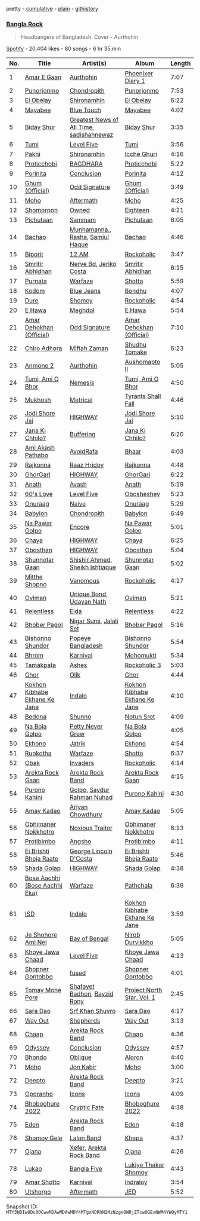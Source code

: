 pretty - [cumulative](/playlists/cumulative/37i9dQZF1DX3MUQrfTBXMY.md) - [plain](/playlists/plain/37i9dQZF1DX3MUQrfTBXMY) - [githistory](https://github.githistory.xyz/mackorone/spotify-playlist-archive/blob/main/playlists/plain/37i9dQZF1DX3MUQrfTBXMY)

### [Bangla Rock](https://open.spotify.com/playlist/37i9dQZF1DX3MUQrfTBXMY)

> Headbangers of Bangladesh\. Cover \- Aurthohin

[Spotify](https://open.spotify.com/user/spotify) - 20,404 likes - 80 songs - 6 hr 35 min

| No. | Title | Artist(s) | Album | Length |
|---|---|---|---|---|
| 1 | [Amar E Gaan](https://open.spotify.com/track/3CPzLWEbj3mGuQfcepl7Lo) | [Aurthohin](https://open.spotify.com/artist/2W4I7PFzMsSXVpNNhvGF3A) | [Phoenixer Diary 1](https://open.spotify.com/album/0mSwA0eQDpObzr1vmO81bM) | 7:07 |
| 2 | [Punorjonmo](https://open.spotify.com/track/25Hmu4UVzgiiv298sHjERP) | [Chondropith](https://open.spotify.com/artist/25E9e3odwVN7nGzUuMRKW9) | [Punorjonmo](https://open.spotify.com/album/0mIPFSHREKf2yXhgXPrImn) | 7:53 |
| 3 | [Ei Obelay](https://open.spotify.com/track/1CJH7mbPUufgbjvEL4LGhe) | [Shironamhin](https://open.spotify.com/artist/3zoceu8YD9dVjL4jaleJLg) | [Ei Obelay](https://open.spotify.com/album/4ggQNtNl4KC4UXzbHXJbWB) | 6:22 |
| 4 | [Mayabee](https://open.spotify.com/track/0sNM2ixLSvQyt1UvIyzej5) | [Blue Touch](https://open.spotify.com/artist/0aL6Av2TQ6oCEi6ctrectc) | [Mayabee](https://open.spotify.com/album/5jK5GGn8Z76n8PZRTclzoH) | 4:02 |
| 5 | [Biday Shur](https://open.spotify.com/track/23Mz2CJBQBqfeen2wtqQCm) | [Greatest News of All Time](https://open.spotify.com/artist/0WE323uSiupYVvsNjH2BTS), [sadishahnewaz](https://open.spotify.com/artist/3F6p3o5g8lVjxlyo6NKqus) | [Biday Shur](https://open.spotify.com/album/08dDfGxp6qZzyAMTnHA18I) | 3:35 |
| 6 | [Tumi](https://open.spotify.com/track/7iSWYBp3QGl3eQyv8l40hs) | [Level Five](https://open.spotify.com/artist/0wf0kncEWHLMGqYqXgZql8) | [Tumi](https://open.spotify.com/album/0KAkp5p9mfSCIqRfIduRcl) | 3:56 |
| 7 | [Pakhi](https://open.spotify.com/track/2iwhemWEp6YMN1BD84nUPl) | [Shironamhin](https://open.spotify.com/artist/3zoceu8YD9dVjL4jaleJLg) | [Icche Ghuri](https://open.spotify.com/album/6xsj12l9oKEbWsdgeqxjAD) | 4:16 |
| 8 | [Proticchobi](https://open.spotify.com/track/1cO5oG1LoTyimmlKT30pS2) | [BAGDHARA](https://open.spotify.com/artist/7uiRC0NlNdHQKVhjTztgrg) | [Proticchobi](https://open.spotify.com/album/7Bcv366EbFAYTOm3xky9rD) | 5:22 |
| 9 | [Porinita](https://open.spotify.com/track/5fQBQdZwNcW1FKTuCXQWjU) | [Conclusion](https://open.spotify.com/artist/5SVgbg1080uyYMNC7rBoIp) | [Porinita](https://open.spotify.com/album/27MXNp9QGpVfaH06YTM7mJ) | 4:12 |
| 10 | [Ghum \(Official\)](https://open.spotify.com/track/18xxOCfmxqBD5YgTFpzp5d) | [Odd Signature](https://open.spotify.com/artist/4j8byCgeZUKS1oeXdwD1GC) | [Ghum \(Official\)](https://open.spotify.com/album/5NXiZMrsbAyswRpt369KJm) | 3:49 |
| 11 | [Moho](https://open.spotify.com/track/6Y2lrjXwW8YcCU5H4xMFBs) | [Aftermath](https://open.spotify.com/artist/79iOqoOkavfzftyQjx21qp) | [Moho](https://open.spotify.com/album/39HxuHhewQJHpv2EOSYA8K) | 4:25 |
| 12 | [Shomorpon](https://open.spotify.com/track/3Rzqc31gdXt3CnlMSuDoXj) | [Owned](https://open.spotify.com/artist/2khsQvqlAuVDTR4f6vFVrU) | [Eighteen](https://open.spotify.com/album/0Dx2OWUZzYn8QXF1rCtjhT) | 4:21 |
| 13 | [Pichutaan](https://open.spotify.com/track/3kGrKLyNUdcVh27oqwEYdE) | [Sammam](https://open.spotify.com/artist/2lis2CHagnbMNlEUrhU0wu) | [Pichutaan](https://open.spotify.com/album/4LfHUgVOnuvznzkOGCTxwX) | 6:05 |
| 14 | [Bachao](https://open.spotify.com/track/0ma2ngaL9dwqlNUKEe84FN) | [Munhamanna.](https://open.spotify.com/artist/48vUe0vzNlHzJz6dfdqtqX), [Rasha](https://open.spotify.com/artist/6grYfB8l8WZo0NOtdcWWls), [Samiul Haque](https://open.spotify.com/artist/7tstbXKlLF8TKs23HYyAhL) | [Bachao](https://open.spotify.com/album/44HcKaBI2tWqsSEmIK9WLJ) | 4:46 |
| 15 | [Biporit](https://open.spotify.com/track/3PvHtgctQj93os8wwyt4ZE) | [12 AM](https://open.spotify.com/artist/0iSj43HCLPRUKnJjVIfgXT) | [Rockoholic](https://open.spotify.com/album/2DLL4wKniDTPu17TPVKvpA) | 3:47 |
| 16 | [Smritir Abhidhan](https://open.spotify.com/track/4ePw8mvGlWYzZdBxUdzVe6) | [Nerve Bd](https://open.spotify.com/artist/0NWAyPvcmuMuUEQsBUkQCd), [Jeriko Costa](https://open.spotify.com/artist/1K9AqGsFvlWsdaCqyk659B) | [Smritir Abhidhan](https://open.spotify.com/album/2erS31TFlQWBCNJls2vThu) | 6:15 |
| 17 | [Purnata](https://open.spotify.com/track/1Hu5kkx4WAnpsmYJClkjQX) | [Warfaze](https://open.spotify.com/artist/06eRdiCBgFUhiuFjei0eH2) | [Shotto](https://open.spotify.com/album/3OXzR6q3oubuiAm90kJAYI) | 5:59 |
| 18 | [Kodom](https://open.spotify.com/track/2Dsmn1xssJpbEM4LeRJbhI) | [Blue Jeans](https://open.spotify.com/artist/7LNEwdMBXgeD4BeyaPW7JA) | [Bondhu](https://open.spotify.com/album/0JM0r6T23O3dQOxxZsbhZh) | 4:07 |
| 19 | [Dure](https://open.spotify.com/track/0ro2uqekG3BWXDUpeBjJ5Q) | [Shomoy](https://open.spotify.com/artist/7IdZt8q8bmTYQOCYad1BYk) | [Rockoholic](https://open.spotify.com/album/2DLL4wKniDTPu17TPVKvpA) | 4:54 |
| 20 | [E Hawa](https://open.spotify.com/track/5VIyjOoXddMARgRTtKVqXc) | [Meghdol](https://open.spotify.com/artist/0WBg7b6KiPmfh7lI5vbFKC) | [E Hawa](https://open.spotify.com/album/1jqS7KAgEGIgcxViPCxnoM) | 5:54 |
| 21 | [Amar Dehokhan \(Official\)](https://open.spotify.com/track/78EbJAZcUdahv84ZF2FyS1) | [Odd Signature](https://open.spotify.com/artist/4j8byCgeZUKS1oeXdwD1GC) | [Amar Dehokhan \(Official\)](https://open.spotify.com/album/0hvuNELjDIOjZvzooplf4C) | 7:10 |
| 22 | [Chiro Adhora](https://open.spotify.com/track/2a7k7F8c4XJAHnZ03uBVrG) | [Miftah Zaman](https://open.spotify.com/artist/5BIcmVvd6sxhRT4p8FmvY3) | [Shudhu Tomake](https://open.spotify.com/album/0vbx7Q80v2k4FolIBVhghg) | 6:23 |
| 23 | [Anmone 2](https://open.spotify.com/track/4bDg8Sj2q5Y8R5uJEZGkXm) | [Aurthohin](https://open.spotify.com/artist/2W4I7PFzMsSXVpNNhvGF3A) | [Aushomapto II](https://open.spotify.com/album/2qL0SdDlqkQMyc8F2aP07w) | 5:05 |
| 24 | [Tumi, Ami O Bhor](https://open.spotify.com/track/12KuRGdlIUoPOYUmMqFiPa) | [Nemesis](https://open.spotify.com/artist/694bRUlAdfIh4BpiMWI3FF) | [Tumi, Ami O Bhor](https://open.spotify.com/album/0nGeQAJDGQnl3pYUUPEwCy) | 4:50 |
| 25 | [Mukhosh](https://open.spotify.com/track/6u8CfesPUWnqxjfc0esJD1) | [Metrical](https://open.spotify.com/artist/54lOFoInj94V3iGe7WUAPH) | [Tyrants Shall Fall](https://open.spotify.com/album/7hOKWShq8KfBKjmgIcOddo) | 4:46 |
| 26 | [Jodi Shore Jai](https://open.spotify.com/track/244345tnOzfb6ZpAKJGyhZ) | [HIGHWAY](https://open.spotify.com/artist/62mZpB59RHyxLGNesP78Vg) | [Jodi Shore Jai](https://open.spotify.com/album/43eAfyzOJOCbNGjQdw5OfC) | 5:10 |
| 27 | [Jana Ki Chhilo?](https://open.spotify.com/track/7BFOxqjMLxKGXOn8VB7VQG) | [Buffering](https://open.spotify.com/artist/1W4HbIZa9wnuJLYxVIrBnH) | [Jana Ki Chhilo?](https://open.spotify.com/album/0J8risMmNAx4OOAqRUQlCh) | 6:20 |
| 28 | [Ami Akash Pathabo](https://open.spotify.com/track/62NkP9pkOw6y2B25pokMMQ) | [AvoidRafa](https://open.spotify.com/artist/0j4Xv6B3jAu40gzdooipIB) | [Bhaar](https://open.spotify.com/album/7ePeM5FJpq4pkpnDFFP3Q8) | 4:03 |
| 29 | [Rajkonna](https://open.spotify.com/track/1nry5tFhZzkCs3x28Bff7q) | [Raaz Hridoy](https://open.spotify.com/artist/3VlTqolpxQtbhqcr98zilo) | [Rajkonna](https://open.spotify.com/album/5e7Ah1MlTjAd7vq5FACCpb) | 4:48 |
| 30 | [GhorGari](https://open.spotify.com/track/5wJLi8d6bJjPsIBZkkU3fI) | [HIGHWAY](https://open.spotify.com/artist/62mZpB59RHyxLGNesP78Vg) | [GhorGari](https://open.spotify.com/album/3J4wRMRFiIk2b3d9iYHnL9) | 6:22 |
| 31 | [Anath](https://open.spotify.com/track/0DCWyFL9SxBjSfLMhj8471) | [Avash](https://open.spotify.com/artist/1yg6sCbwRCFjo545X0qLgd) | [Anath](https://open.spotify.com/album/42V5qp9Z9SSpws2sZftzw5) | 5:19 |
| 32 | [60's Love](https://open.spotify.com/track/3h78AziF7cEXfm50J2TNcA) | [Level Five](https://open.spotify.com/artist/0wf0kncEWHLMGqYqXgZql8) | [Obosheshey](https://open.spotify.com/album/0aR6U7GqhgmTvhhRZhlGDR) | 5:23 |
| 33 | [Onuraag](https://open.spotify.com/track/75H72N8knxyDjaKmSWIKGo) | [Naive](https://open.spotify.com/artist/15akENis2TaJHxXw8cwzXw) | [Onuraag](https://open.spotify.com/album/71CWDjKVJcvSTqQhGJdOzK) | 5:29 |
| 34 | [Babylon](https://open.spotify.com/track/5bo2zyA4ty7fuXSQiDV11R) | [Chondropith](https://open.spotify.com/artist/25E9e3odwVN7nGzUuMRKW9) | [Babylon](https://open.spotify.com/album/6XQ47J5lY2VA4Gevkp0AOQ) | 6:49 |
| 35 | [Na Pawar Golpo](https://open.spotify.com/track/1vz2SrkLov7vyaZEtZBJLK) | [Encore](https://open.spotify.com/artist/3HFhu4Eq2qOPEnISUen3M7) | [Na Pawar Golpo](https://open.spotify.com/album/6q6vxChMMbZYeEHhiNNsXg) | 5:01 |
| 36 | [Chaya](https://open.spotify.com/track/6YdezeXuIAkGaLRgbC08Ny) | [HIGHWAY](https://open.spotify.com/artist/62mZpB59RHyxLGNesP78Vg) | [Chaya](https://open.spotify.com/album/5DHclWpAoKJglHp93WrQ2F) | 6:25 |
| 37 | [Obosthan](https://open.spotify.com/track/7Ka7NGOzmU1cnAyzma5Ens) | [HIGHWAY](https://open.spotify.com/artist/62mZpB59RHyxLGNesP78Vg) | [Obosthan](https://open.spotify.com/album/3G19EnZhjQSyEGW1q5OQUq) | 5:04 |
| 38 | [Shunnotar Gaan](https://open.spotify.com/track/3rw1weqqFeFjSjWKTAmvzI) | [Shishir Ahmed](https://open.spotify.com/artist/7B9OMl4OkifBonxyDNBJ2A), [Sheikh Ishtiaque](https://open.spotify.com/artist/0iMi02nPTjOSfQqMfGJTZn) | [Shunnotar Gaan](https://open.spotify.com/album/30gPig90CPaXynDVw1Kie2) | 5:02 |
| 39 | [Mitthe Shopno](https://open.spotify.com/track/5sTph7Ktij6uPkWgVdTTPL) | [Vanomous](https://open.spotify.com/artist/6837JIyq53JF6Je9Tvbov9) | [Rockoholic](https://open.spotify.com/album/2DLL4wKniDTPu17TPVKvpA) | 4:17 |
| 40 | [Oviman](https://open.spotify.com/track/5Hu2p0WTdAMz81RwgqR8AT) | [Unique Bond](https://open.spotify.com/artist/6Mz5djl2JRwJUn6WvDgx7T), [Udayan Nath](https://open.spotify.com/artist/5Y3NQEwwfFLQ3SvbLpN6Dh) | [Oviman](https://open.spotify.com/album/6DiS9vBOK6vqUlkzCC3XOo) | 5:21 |
| 41 | [Relentless](https://open.spotify.com/track/1e15BIDZ6kuv7sByOm6M4B) | [Eida](https://open.spotify.com/artist/3qskfyIRwZtp6uIfj6OFcL) | [Relentless](https://open.spotify.com/album/77fnRNjsSV1Hj6FNuR6KXA) | 4:22 |
| 42 | [Bhober Pagol](https://open.spotify.com/track/4El1blqsazEurG6gpvyUtF) | [Nigar Sumi](https://open.spotify.com/artist/5v4ceNWjpPcck7V5tPbOn1), [Jalali Set](https://open.spotify.com/artist/1DUbMaHb0Qi0LutuodIxnN) | [Bhober Pagol](https://open.spotify.com/album/7k16lPrTnyK6Vj5I1lZghn) | 5:16 |
| 43 | [Bishonno Shundor](https://open.spotify.com/track/4yg5KwOtT3UUjdlKR7zSnf) | [Popeye Bangladesh](https://open.spotify.com/artist/1tOl4RqWQOpbUiKqnP14GF) | [Bishonno Shundor](https://open.spotify.com/album/10aPVBagHNw3J0nJK3IIZG) | 5:54 |
| 44 | [Bhrom](https://open.spotify.com/track/20tqANKua7Erq6u3yfT8tj) | [Karnival](https://open.spotify.com/artist/6xArchxfpOsC8rvclgSeAl) | [Mohomukti](https://open.spotify.com/album/2QjYtadVjnPoQkZVLqkzqv) | 5:34 |
| 45 | [Tamakpata](https://open.spotify.com/track/54rbC8m2E1ghnwJyTHTPM8) | [Ashes](https://open.spotify.com/artist/1OxPcVkWgpIFAFBBl88jjG) | [Rockoholic 3](https://open.spotify.com/album/0sUGhA7xMLiaxkTyo2aXdp) | 5:03 |
| 46 | [Ghor](https://open.spotify.com/track/306zePFBWCYpr7HgPWh1ac) | [Olik](https://open.spotify.com/artist/7fU5VKQ4KA88qLlJYvMHc7) | [Ghor](https://open.spotify.com/album/4GHgh8KdlZwal3idMiE55H) | 4:44 |
| 47 | [Kokhon Kibhabe Ekhane Ke Jane](https://open.spotify.com/track/3jy2Bz9A9YBl9HbPvQle8X) | [Indalo](https://open.spotify.com/artist/37LGjqM0je1KNrLRD3MZ47) | [Kokhon Kibhabe Ekhane Ke Jane](https://open.spotify.com/album/1q7I38qz1tvEI6Oa1sAmIm) | 4:10 |
| 48 | [Bedona](https://open.spotify.com/track/6qMij3wV7GhTOP3hHhZ0WX) | [Shunno](https://open.spotify.com/artist/2S7h1jilqmzK8iyU47nmSk) | [Notun Srot](https://open.spotify.com/album/2NcFsal4cYid6BsZVTqFJy) | 4:09 |
| 49 | [Na Bola Golpo](https://open.spotify.com/track/7iV811lSVQPcHiL9GdsmxA) | [Petty Never Grew](https://open.spotify.com/artist/0qrCUohuMaUYuNfTi9uQAY) | [Na Bola Golpo](https://open.spotify.com/album/5gjP4D4VW4kcm5G23s2gvn) | 4:05 |
| 50 | [Ekhono](https://open.spotify.com/track/4ZoiikOfDXv4ks5rRqiK1Z) | [Jatrik](https://open.spotify.com/artist/6MMQ5xS4dg5ImURe4UFbWU) | [Ekhono](https://open.spotify.com/album/01DwqEvRJlH9iU5knnO2uB) | 4:54 |
| 51 | [Rupkotha](https://open.spotify.com/track/3GTo0Zn1308jwz2q2EwYEB) | [Warfaze](https://open.spotify.com/artist/06eRdiCBgFUhiuFjei0eH2) | [Shotto](https://open.spotify.com/album/3OXzR6q3oubuiAm90kJAYI) | 6:37 |
| 52 | [Obak](https://open.spotify.com/track/5qZE8vsRIm5zeMGqcs4cp1) | [Invaders](https://open.spotify.com/artist/072YOPgJBQASwnyXY6tlP6) | [Rockoholic](https://open.spotify.com/album/2DLL4wKniDTPu17TPVKvpA) | 4:14 |
| 53 | [Arekta Rock Gaan](https://open.spotify.com/track/7A2OoUIXKuduRO8EAGGc0N) | [Arekta Rock Band](https://open.spotify.com/artist/5c7JjKTazKNQubk2GjgbJT) | [Arekta Rock Gaan](https://open.spotify.com/album/47FRQGxDUVoADb2YBDa9HH) | 4:15 |
| 54 | [Purono Kahini](https://open.spotify.com/track/5EkI5AdIhs2DIBg3INGQpm) | [Golpo](https://open.spotify.com/artist/3VXEQjIIqL58DhPzvZMELO), [Saydur Rahman Nuhad](https://open.spotify.com/artist/1T9nSGIHlJ1bEeWX6aeqbA) | [Purono Kahini](https://open.spotify.com/album/4icX1B77Kvx6LJF2Lmlpr2) | 4:30 |
| 55 | [Amay Kadao](https://open.spotify.com/track/5oIn4icAlq5mAy1fuK91tM) | [Ariyan Chowdhury](https://open.spotify.com/artist/5FSxHgK27xpXm0IzRQ5DxL) | [Amay Kadao](https://open.spotify.com/album/4e4VZyzdXcpg6IJbDfRm0q) | 5:05 |
| 56 | [Obhimaner Nokkhotro](https://open.spotify.com/track/0LmP1YYlOgQL5OHAseNf4Z) | [Noxious Traitor](https://open.spotify.com/artist/6Rlz8NF2OkYQFurkYs4OQY) | [Obhimaner Nokkhotro](https://open.spotify.com/album/1jjUZ6Dpbmds029jPnGFJS) | 6:13 |
| 57 | [Protibimbo](https://open.spotify.com/track/5l2n874eQvJoq8qvEowNOJ) | [Angsho](https://open.spotify.com/artist/2NRt2eIZ7PmlsdvfghhhOp) | [Protibimbo](https://open.spotify.com/album/5EIRZsKGKu4HGbyT22FvYU) | 4:11 |
| 58 | [Ei Brishti Bheja Raate](https://open.spotify.com/track/6wYFG41ZlYQ9LZoO134Ywl) | [George Lincoln D'Costa](https://open.spotify.com/artist/20DQNJ7sBu2VqMnuDYXFOp) | [Ei Brishti Bheja Raate](https://open.spotify.com/album/5udSAW80w1dapro72dnnFX) | 5:46 |
| 59 | [Shada Golap](https://open.spotify.com/track/056R8hTzXwi1GNzORWm9Rz) | [HIGHWAY](https://open.spotify.com/artist/62mZpB59RHyxLGNesP78Vg) | [Shada Golap](https://open.spotify.com/album/6uZ4fMxLBklu5QyQRYmq9G) | 4:38 |
| 60 | [Bose Aachhi \(Bose Aachhi Eka\)](https://open.spotify.com/track/4PIrHcNo9aVhKrlk9hPOLG) | [Warfaze](https://open.spotify.com/artist/06eRdiCBgFUhiuFjei0eH2) | [Pathchala](https://open.spotify.com/album/4cyc9rSyklY4JtbwAjVsnc) | 6:39 |
| 61 | [ISD](https://open.spotify.com/track/5NHklX2aJag4YCJndtjjci) | [Indalo](https://open.spotify.com/artist/37LGjqM0je1KNrLRD3MZ47) | [Kokhon Kibhabe Ekhane Ke Jane](https://open.spotify.com/album/7atnOE38HHe2eIHud4VvHP) | 3:59 |
| 62 | [Je Shohore Ami Nei](https://open.spotify.com/track/1DI1uHLG1yesDqaucsLKLH) | [Bay of Bengal](https://open.spotify.com/artist/6dXgxvd22ojzmwry1cXSP6) | [Nirob Durvikkho](https://open.spotify.com/album/6CqQxAKa6d8ibYyiGGSZZc) | 5:05 |
| 63 | [Khoye Jawa Chaad](https://open.spotify.com/track/7drgfsb1o3LPQQc5tHZW8O) | [Level Five](https://open.spotify.com/artist/0wf0kncEWHLMGqYqXgZql8) | [Khoye Jawa Chaad](https://open.spotify.com/album/0FwGhAmAhssWTEzv9P0VYX) | 4:13 |
| 64 | [Shopner Gontobbo](https://open.spotify.com/track/1Geh1LEWKVmG2iJKP2BX8e) | [fused](https://open.spotify.com/artist/0t4yDm0LHubUiQFOvuNSN6) | [Shopner Gontobbo](https://open.spotify.com/album/1KrH6WrJ7pHIMVYq3jkeYr) | 4:01 |
| 65 | [Tomay Mone Pore](https://open.spotify.com/track/5wW1wMvFAYkG0PIA1XSPkf) | [Shafayet Badhon](https://open.spotify.com/artist/6IkPa1RHI4966Tmbos22Px), [Bayzid Rony](https://open.spotify.com/artist/0d9xrOzUVP4VRw0zeVqiDh) | [Project North Star, Vol\. 1](https://open.spotify.com/album/0eg9Gl97LB6NoSL9C01eMO) | 2:45 |
| 66 | [Sara Dao](https://open.spotify.com/track/3RAkhXpMoOHnjTD1ArtbH5) | [Srf Khan Shuvro](https://open.spotify.com/artist/3BfD90LHcVDe9UFHIV8Zru) | [Sara Dao](https://open.spotify.com/album/4W33xQm1otNMFG1o3dJ1of) | 4:17 |
| 67 | [Way Out](https://open.spotify.com/track/5fSpAecOc745zR9aPZr0Ls) | [Shepherds](https://open.spotify.com/artist/2jU7XZcRaztSc7jEs7F7ex) | [Way Out](https://open.spotify.com/album/7xfi75F5Ph8WSykPk6hGNR) | 3:13 |
| 68 | [Chaap](https://open.spotify.com/track/5yZh1R7FxddR7E2WsVALg8) | [Arekta Rock Band](https://open.spotify.com/artist/5c7JjKTazKNQubk2GjgbJT) | [Chaap](https://open.spotify.com/album/0vRBUL0pp2UW4b5bC5Zj6g) | 4:36 |
| 69 | [Odyssey](https://open.spotify.com/track/4D7uYtaf2tUMJQU764Tuqs) | [Conclusion](https://open.spotify.com/artist/5SVgbg1080uyYMNC7rBoIp) | [Odyssey](https://open.spotify.com/album/1E86gHTDuuyIqUxbtGwefu) | 4:57 |
| 70 | [Bhondo](https://open.spotify.com/track/07qgJazJQyknsbmuJZDL6N) | [Oblique](https://open.spotify.com/artist/4UZiqcfIggY32IYR1j13fz) | [Aloron](https://open.spotify.com/album/3B7o0RIBaO8xsXFuEGOUzr) | 4:40 |
| 71 | [Moho](https://open.spotify.com/track/7uSd8eNikOIqWjZk4ZxvK4) | [Jon Kabir](https://open.spotify.com/artist/41uDjhwAdkq4SYpMswPEtG) | [Moho](https://open.spotify.com/album/6buC5HKigeEIyAFhaABwuZ) | 3:00 |
| 72 | [Deepto](https://open.spotify.com/track/4Ese1NYGFeQV1hi3ssqyB1) | [Arekta Rock Band](https://open.spotify.com/artist/5c7JjKTazKNQubk2GjgbJT) | [Deepto](https://open.spotify.com/album/57QYgRXlMEqMXF5dDO6jvz) | 3:21 |
| 73 | [Oporanho](https://open.spotify.com/track/5pvcKpHBdbhIUuE3JDvfQE) | [Icons](https://open.spotify.com/artist/5dSpt5bMnQoSC0n16fpQUD) | [Icons](https://open.spotify.com/album/0KZiBnskH17AUkKhELLfve) | 4:09 |
| 74 | [Bhoboghure 2022](https://open.spotify.com/track/61g0LfYhsMLvrz6DXlLIek) | [Cryptic Fate](https://open.spotify.com/artist/7tJID3D9UVKLpJSleVaM0b) | [Bhoboghure 2022](https://open.spotify.com/album/0u8JsU2k3GaMyJwsFQHUds) | 4:38 |
| 75 | [Eden](https://open.spotify.com/track/53NYK7ZRLBErAMdJNBJEoo) | [Arekta Rock Band](https://open.spotify.com/artist/5c7JjKTazKNQubk2GjgbJT) | [Eden](https://open.spotify.com/album/5LtAT3Wo7DQ8dDCiR0bN1T) | 4:18 |
| 76 | [Shomoy Gele](https://open.spotify.com/track/2xP8WYl7ERfcJmOL0i7lL9) | [Lalon Band](https://open.spotify.com/artist/2sEoW2m80iIVDpHIlgfkPw) | [Khepa](https://open.spotify.com/album/6iBQKsbl0ouZbbpaZha8MS) | 4:37 |
| 77 | [Ojana](https://open.spotify.com/track/7GWkTRW0nOEmBWPoKAXF6S) | [Xefer](https://open.spotify.com/artist/2S5txX8JNvdebvGU6LZbf9), [Arekta Rock Band](https://open.spotify.com/artist/5c7JjKTazKNQubk2GjgbJT) | [Ojana](https://open.spotify.com/album/6EynXPTwNDlZyf5HcoVqx6) | 4:26 |
| 78 | [Lukao](https://open.spotify.com/track/7GBEnD2kXpIhXjIIXdL7rf) | [Bangla Five](https://open.spotify.com/artist/2mt61gxTSTC56E4wgosOIj) | [Lukiye Thakar Shomoy](https://open.spotify.com/album/4CwcRaZ32l3ErtEtdPUUiy) | 4:43 |
| 79 | [Amar Shotto](https://open.spotify.com/track/35Uzp2ni2zVTRYE2qeNMH9) | [Karnival](https://open.spotify.com/artist/6xArchxfpOsC8rvclgSeAl) | [Indraloy](https://open.spotify.com/album/6HONfCDzDp54ebDcmea0fM) | 3:54 |
| 80 | [Utshorgo](https://open.spotify.com/track/7tcHBMra1AZ3QWIHX3hX0r) | [Aftermath](https://open.spotify.com/artist/79iOqoOkavfzftyQjx21qp) | [JED](https://open.spotify.com/album/1oLSVb8CrKCdQyoY7LIeIZ) | 5:52 |

Snapshot ID: `MTY3NDIwODc0OCwwMDAwMDAwMDY4MTgxNDRhN2MzNzgxOWRjZTcwOGExNWM4YWQyMTY1`
